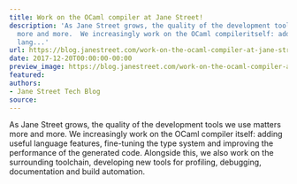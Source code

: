 ```yaml
---
title: Work on the OCaml compiler at Jane Street!
description: 'As Jane Street grows, the quality of the development tools we usematters
  more and more.  We increasingly work on the OCaml compileritself: adding useful
  lang...'
url: https://blog.janestreet.com/work-on-the-ocaml-compiler-at-jane-street/
date: 2017-12-20T00:00:00-00:00
preview_image: https://blog.janestreet.com/work-on-the-ocaml-compiler-at-jane-street/compiler3d.jpg
featured:
authors:
- Jane Street Tech Blog
source:
---
```


<p>As Jane Street grows, the quality of the development tools we use
matters more and more.  We increasingly work on the OCaml compiler
itself: adding useful language features, fine-tuning the type system
and improving the performance of the generated code. Alongside this,
we also work on the surrounding toolchain, developing new tools for
profiling, debugging, documentation and build automation.</p>


